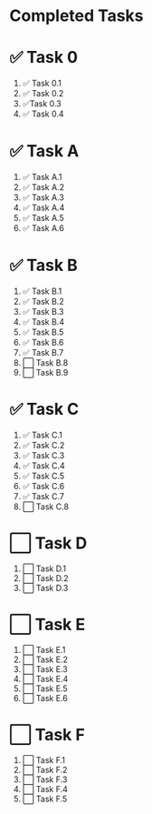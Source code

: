 # Completed Tasks

# ✅ Task 0
1. ✅ Task 0.1
1. ✅ Task 0.2
1. ✅Task 0.3
1. ✅ Task 0.4

# ✅ Task A
1. ✅ Task A.1
2. ✅ Task A.2
3. ✅ Task A.3
3. ✅ Task A.4
3. ✅ Task A.5
3. ✅ Task A.6

# ✅ Task B
1. ✅ Task B.1
1. ✅ Task B.2
1. ✅ Task B.3
1. ✅ Task B.4
1. ✅ Task B.5
1. ✅ Task B.6
1. ✅ Task B.7
1. ⬜ Task B.8
1. ⬜ Task B.9

# ✅ Task C 
1. ✅ Task C.1
1. ✅ Task C.2
1. ✅ Task C.3
1. ✅ Task C.4
1. ✅ Task C.5
1. ✅ Task C.6
1. ✅ Task C.7
1. ⬜ Task C.8

# ⬜ Task D
1. ⬜ Task D.1
1. ⬜ Task D.2
1. ⬜ Task D.3

# ⬜ Task E
1. ⬜ Task E.1
1. ⬜ Task E.2
1. ⬜ Task E.3
1. ⬜ Task E.4
1. ⬜ Task E.5
1. ⬜ Task E.6


# ⬜ Task F
1. ⬜ Task F.1
1. ⬜ Task F.2
1. ⬜ Task F.3
1. ⬜ Task F.4
1. ⬜ Task F.5